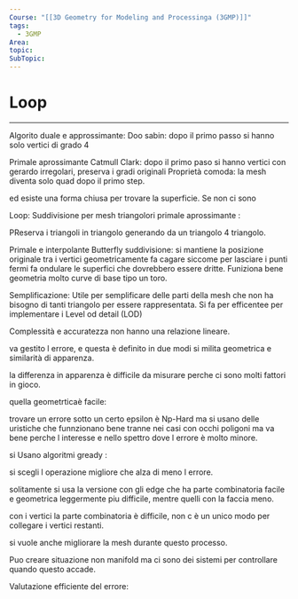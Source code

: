 ```yaml
---
Course: "[[3D Geometry for Modeling and Processinga (3GMP)]]"
tags:
  - 3GMP
Area: 
topic: 
SubTopic:
---
```


# Loop
---

Algorito duale e approssimante:
Doo sabin: dopo il primo passo si hanno solo vertici di grado 4





Primale aprossimante
Catmull Clark: dopo il primo paso si hanno vertici con gerardo irregolari, preserva i gradi originali
Proprietà comoda: la mesh diventa solo quad dopo il primo step.

ed esiste una forma chiusa per trovare la superficie. 
Se non ci sono



Loop:
Suddivisione per mesh triangolori primale aprossimante :

PReserva i triangoli in triangolo generando da un triangolo 4 triangolo.


Primale e interpolante
Butterfly suddivisione: si mantiene la posizione originale tra i vertici 
geometricamente fa cagare siccome per lasciare i punti fermi fa ondulare le superfici che dovrebbero essere dritte. Funiziona bene geometria molto curve di base tipo un toro.



Semplificazione:
Utile per semplificare delle parti della mesh che non ha bisogno di tanti triangolo per essere rappresentata.
 Si fa per efficentee per implementare i Level od detail (LOD)


Complessità e accuratezza non hanno una relazione lineare.

va gestito l errore, e questa è definito in due modi
si milita geometrica e similarità di apparenza.

la differenza in apparenza è difficile da misurare perche ci sono molti fattori in gioco. 

quella geometrticaè facile: 

trovare un errore sotto un certo epsilon è Np-Hard ma si usano delle uristiche che funnzionano bene tranne nei casi con occhi poligoni ma va bene perche l interesse e nello spettro dove l errore è molto minore.


si Usano algoritmi gready : 

si scegli l operazione migliore che alza di meno l errore. 

solitamente si usa la versione con gli edge che ha parte combinatoria facile e geometrica leggermente piu difficile, mentre quelli con la faccia meno.

con i vertici la parte combinatoria è difficile, non c è un unico modo per collegare i vertici restanti.


si vuole anche migliorare la mesh durante questo processo.

Puo creare situazione non manifold ma ci sono dei sistemi per controllare quando questo accade. 

Valutazione efficiente del errore:
